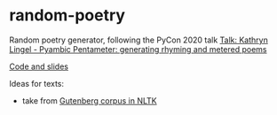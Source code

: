 # random-poetry

Random poetry generator, following the PyCon 2020 talk [Talk: Kathryn Lingel - Pyambic Pentameter: generating rhyming and metered poems](https://www.youtube.com/watch?v=2ymZVpuqvSc)

[Code and slides](https://github.com/katlings/pyambic-pentameter/)

Ideas for texts:
- take from [Gutenberg corpus in NLTK](https://www.nltk.org/book/ch02.html)
